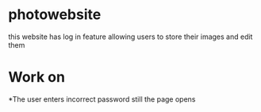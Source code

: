 # photowebsite
this website has log in feature allowing users to store their images and edit them 

# Work on
*The user enters incorrect password still the page opens

